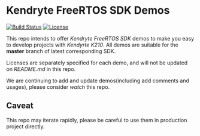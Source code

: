 # Kendryte FreeRTOS SDK Demos

[![Build Status](https://travis-ci.org/kendryte/kendryte-freertos-demo.svg)](https://travis-ci.org/kendryte/kendryte-freertos-demo)
[![License](https://img.shields.io/badge/License-Apache%202.0-blue.svg)](https://opensource.org/licenses/Apache-2.0)

This repo intends to offer *Kendryte FreeRTOS SDK* demos to make you easy to
develop projects with *Kendyrte K210*. All demos are suitable for the
**master** branch of latest corresponding SDK.

Licenses are separately specified for each demo, and will not be updated on
*README.md* in this repo.

We are continuing to add and update demos(including add comments and usages),
please consider *watch* this repo.

## Caveat

This repo may iterate rapidly, please be careful to use them in production
project directly.
